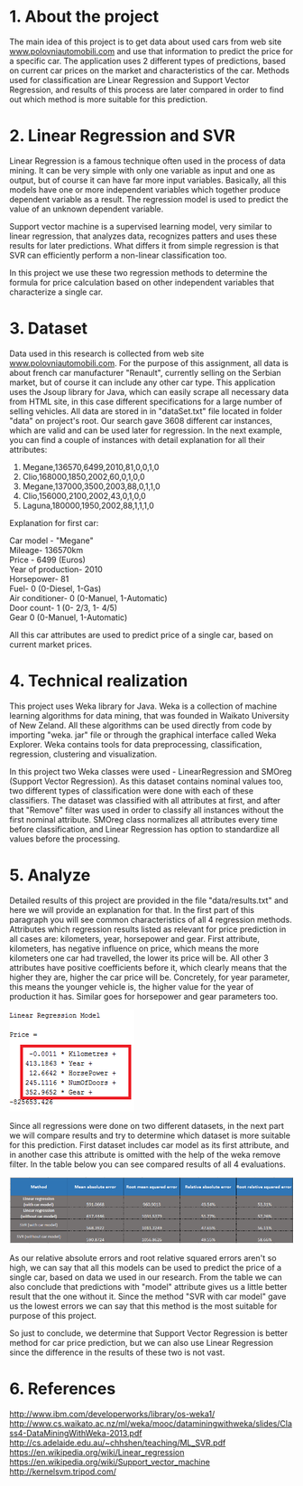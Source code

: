 <h1> 1. About the project </h1>

The main idea of this project is to get data about used cars from web site www.polovniautomobili.com and use that information to predict the price for a specific car. The application uses 2 different types of predictions, based on current car prices on the market and characteristics of the car. Methods used for classification are Linear Regression and Support Vector Regression, and results of this process are later compared in order to find out which method is more suitable for this prediction.

<h1> 2. Linear Regression and SVR </h1>

Linear Regression is a famous technique often used in the process of data mining. It can be very simple with only one variable as input and one as output, but of course it can have far more input variables. Basically, all this models have one or more independent variables which together produce dependent variable as a result. The regression model is used to predict the value of an unknown dependent variable.

Support vector machine is a supervised learning model, very similar to linear regression, that analyzes data, recognizes patters and uses these results for later predictions. What differs it from simple regression is that SVR can efficiently perform a non-linear classification too.   

In this project we use these two regression methods to determine the formula for price calculation based on other independent variables that characterize a single car.   

<h1> 3. Dataset </h1>

Data used in this research is collected from web site www.polovniautomobili.com. For the purpose of this assignment, all data is about french car manufacturer "Renault", currently selling on the Serbian market, but of course it can include any other car type. This application uses the Jsoup library for Java, which can easily scrape all necessary data from HTML site, in this case different specifications for a large number of selling vehicles. All data are stored in in "dataSet.txt" file located in folder "data" on project's root. Our search gave 3608 different car instances, which are valid and can be used later for regression. In the next example, you can find a couple of instances with detail explanation for all their attributes:

1. Megane,136570,6499,2010,81,0,0,1,0
2. Clio,168000,1850,2002,60,0,1,0,0
3. Megane,137000,3500,2003,88,0,1,1,0
4. Clio,156000,2100,2002,43,0,1,0,0
5. Laguna,180000,1950,2002,88,1,1,1,0

Explanation for first car:

Car model - "Megane" <br>
Mileage- 136570km <br>
Price - 6499 (Euros) <br>
Year of production- 2010 <br>
Horsepower- 81 <br>
Fuel- 0 (0-Diesel, 1-Gas) <br>
Air conditioner- 0 (0-Manuel, 1-Automatic) <br>
Door count- 1 (0- 2/3, 1- 4/5) <br>
Gear 0 (0-Manuel, 1-Automatic) <br>

All this car attributes are used to predict price of a single car, based on current market prices.

<h1> 4. Technical realization </h1>

This project uses Weka library for Java. Weka is a collection of machine learning algorithms for data mining, that was founded in Waikato University of New Zeland. All these algorithms can be used directly from code by importing "weka. jar" file or through the graphical interface called Weka Explorer. Weka contains tools for data preprocessing, classification, regression, clustering and visualization.

In this project two Weka classes were used - LinearRegression and SMOreg (Support Vector Regression). As this dataset contains nominal values too, two different types of classification were done with each of these classifiers. The dataset was classified with all attributes at first, and after that "Remove" filter was used in order to classify all instances without the first nominal attribute. SMOreg class normalizes all attributes every time before classification, and Linear Regression has option to standardize all values before the processing.


<h1> 5. Analyze </h1>

Detailed results of this project are provided in the file "data/results.txt" and here we will provide an explanation for that. In the first part of this paragraph you will see common characteristics of all 4 regression methods. Attributes which regression results listed as relevant for price prediction in all cases are: kilometers, year, horsepower and gear. First attribute, kilometers, has negative influence on price, which means the more kilometers one car had travelled, the lower its price will be. All other 3 attributes have positive coefficients before it, which clearly means that the higher they are, higher the car price will be. Concretely, for year parameter, this means the younger vehicle is, the higher value for the year of production it has. Similar goes for horsepower and gear parameters too. 

![Alt text](/image/price.png?raw=true "Regression results")

Since all regressions were done on two different datasets, in the next part we will compare results and try to determine which dataset is more suitable for this prediction. First dataset includes car model as its first attribute, and in another case this attribute is omitted with the help of the weka remove filter. In the table below you can see compared results of all 4 evaluations.

![Alt text](/image/results.png?raw=true "Regression results")

As our relative absolute errors and root relative squared errors aren't so high, we can say that all this models can be used to predict the price of a single car, based on data we used in our research. From the table we can also conclude that predictions with "model" attribute gives us a little better result that the one without it. Since the method "SVR with car model" gave us the lowest errors we can say that this method is the most suitable for purpose of this project.

So just to conclude, we determine that Support Vector Regression is better method for car price prediction, but we can also use Linear Regression since the difference in the results of these two is not vast.  


<h1> 6. References </h1>

http://www.ibm.com/developerworks/library/os-weka1/
http://www.cs.waikato.ac.nz/ml/weka/mooc/dataminingwithweka/slides/Class4-DataMiningWithWeka-2013.pdf
http://cs.adelaide.edu.au/~chhshen/teaching/ML_SVR.pdf
https://en.wikipedia.org/wiki/Linear_regression
https://en.wikipedia.org/wiki/Support_vector_machine
http://kernelsvm.tripod.com/



